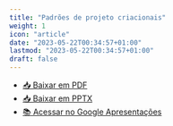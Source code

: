 ```yaml
---
title: "Padrões de projeto criacionais"
weight: 1
icon: "article"
date: "2023-05-22T00:34:57+01:00"
lastmod: "2023-05-22T00:34:57+01:00"
draft: false
---
```


- [📥 Baixar em PDF](/slides/Padroes-de-projeto-criacionais/Padroes-de-projeto-criacionais.pdf)
- [📥 Baixar em PPTX](/slides/Padroes-de-projeto-criacionais/Padroes-de-projeto-criacionais.pptx)
- [📚 Acessar no Google Apresentações](https://docs.google.com/presentation/d/1WFdKmHED46U0sZNWWaKK41Nwbg38PZa-yu9AugPZEsc/edit?usp=sharing)
